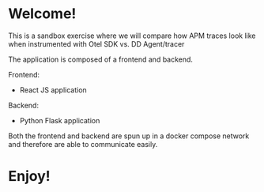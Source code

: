 # Welcome!

This is a sandbox exercise where we will compare how APM traces look like when instrumented with Otel SDK vs. DD Agent/tracer

The application is composed of a frontend and backend.

Frontend:
- React JS application

Backend:
- Python Flask application

Both the frontend and backend are spun up in a docker compose network and therefore are able to communicate easily. 

# Enjoy!
